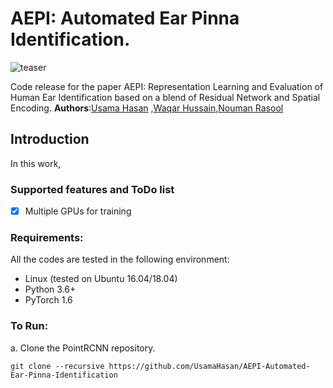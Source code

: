 # AEPI: Automated Ear Pinna Identification.

![teaser](https://github.com/UsamaHasan/AEPI-Automated-Ear-Pinna-Identification/blob/master/doc/spnet.png)

Code release for the paper AEPI: Representation Learning and Evaluation of Human Ear Identification based on a blend of Residual Network and Spatial Encoding.
**Authors**:[Usama Hasan](https://usamahasan.github.io/) ,[Waqar Hussain](https://www.researchgate.net/profile/Waqar_Hussain7),[Nouman Rasool](https://www.researchgate.net/profile/Nouman_Rasool)

## Introduction
In this work, 


### Supported features and ToDo list
- [x] Multiple GPUs for training

### Requirements:
All the codes are tested in the following environment:
* Linux (tested on Ubuntu 16.04/18.04)
* Python 3.6+
* PyTorch 1.6

### To Run: 

a. Clone the PointRCNN repository.
```shell
git clone --recursive https://github.com/UsamaHasan/AEPI-Automated-Ear-Pinna-Identification
```
